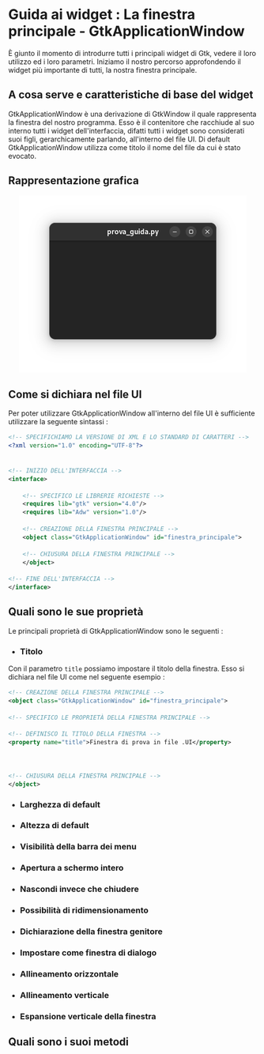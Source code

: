 # Guida ai widget : La finestra principale - GtkApplicationWindow
È giunto il momento di introdurre tutti i principali widget di Gtk, vedere il loro utilizzo ed i loro parametri. Iniziamo il nostro percorso approfondendo il widget più importante di tutti, la nostra finestra principale.

## A cosa serve e caratteristiche di base del widget
GtkApplicationWindow è una derivazione di GtkWindow il quale rappresenta la finestra del nostro programma. Esso è il contenitore che racchiude al suo interno tutti i widget dell'interfaccia, difatti tutti i widget sono considerati suoi figli, gerarchicamente parlando, all'interno del file UI. Di default GtkApplicationWindow utilizza come titolo il nome del file da cui è stato evocato.



## Rappresentazione grafica
<p align="center">
  <img src="https://github.com/H3rz3n/Guida-GTK-4-Adwaita-Python/blob/main/Immagini/GtkApplicationWindow.png" alt="GtkApplicationWindow GUI"/>
</p>



## Come si dichiara nel file UI
Per poter utilizzare GtkApplicationWindow all'interno del file UI è sufficiente utilizzare la seguente sintassi :
```xml
<!-- SPECIFICHIAMO LA VERSIONE DI XML E LO STANDARD DI CARATTERI -->
<?xml version="1.0" encoding="UTF-8"?>


<!-- INIZIO DELL'INTERFACCIA -->
<interface>

    <!-- SPECIFICO LE LIBRERIE RICHIESTE -->
    <requires lib="gtk" version="4.0"/>
    <requires lib="Adw" version="1.0"/>

    <!-- CREAZIONE DELLA FINESTRA PRINCIPALE -->
    <object class="GtkApplicationWindow" id="finestra_principale">

    <!-- CHIUSURA DELLA FINESTRA PRINCIPALE -->
    </object>

<!-- FINE DELL'INTERFACCIA -->
</interface>
```



## Quali sono le sue proprietà
Le principali proprietà di GtkApplicationWindow sono le seguenti :

- ### Titolo
Con il parametro `title` possiamo impostare il titolo della finestra. Esso si dichiara nel file UI come nel seguente esempio :
```xml
<!-- CREAZIONE DELLA FINESTRA PRINCIPALE -->
<object class="GtkApplicationWindow" id="finestra_principale">

<!-- SPECIFICO LE PROPRIETÀ DELLA FINESTRA PRINCIPALE -->

<!-- DEFINISCO IL TITOLO DELLA FINESTRA -->
<property name="title">Finestra di prova in file .UI</property>

        

<!-- CHIUSURA DELLA FINESTRA PRINCIPALE -->
</object>
```
- ### Larghezza di default
- ### Altezza di default
- ### Visibilità della barra dei menu
- ### Apertura a schermo intero
- ### Nascondi invece che chiudere
- ### Possibilità di ridimensionamento
- ### Dichiarazione della finestra genitore
- ### Impostare come finestra di dialogo
- ### Allineamento orizzontale
- ### Allineamento verticale
- ### Espansione verticale della finestra



## Quali sono i suoi metodi

























